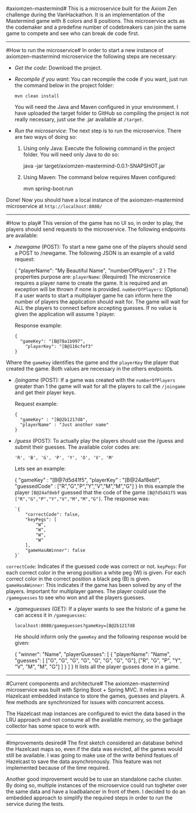 #axiomzen-mastermind#
This is a microservice built for the Axiom Zen challenge during the VanHackathon. It is an implementation of the Mastermind game with 8 colors and 8 positions. This microservice acts as the codemaker and a predefine number of codebreakers can join the same game to compete and see who can break de code first.

---

#How to run the microservice#
In order to start a new instance of axiomzen-mastermind microservice the following steps are necessary:

+ *Get the code*:
  Download the project.

+ *Recompile if you want*:
  You can recompile the code if you want, just run the command below in the project folder:
  
    `mvn clean install`

  You will need the Java and Maven configured in your environment.
  I have uploaded the target folder to GitHub so compiling the project is not really necessary, just use the .jar available at `/target`.

+ *Run the microservice*:
  The next step is to run the microservice. There are two ways of doing so:
  
  1) Using only Java:
    Execute the following command in the project folder. You will need only Java to do so:
  
      java -jar target/axiomzen-mastermind-0.0.1-SNAPSHOT.jar

  2) Using Maven:
    The command below requires Maven configured:
  
      mvn spring-boot:run

Done! Now you should have a local instance of the axiomzen-mastermind microservice at `http://localhost:8080/`

---

#How to play#
   This version of the game has no UI so, in order to play, the players should send requests to the microservice. The following endpoints are available:
    
+ */newgame* (POST):
To start a new game one of the players should send a POST to /newgame. The following JSON is an example of a valid request:

    {
      "playerName": "My Beautiful Name",
      "numberOfPlayers" : 2
    }
The properties purpose are:
`playerName`: (Required) The microservice requires a player name to create the game. It is required and an exception will be thrown if none is provided.
`numberOfPlayers`: (Optional) If a user wants to start a multiplayer game he can inform here the number of players the application should wait for. The game will wait for ALL the players to connect before accepting guesses. If no value is given the application will assume 1 player.

  Response example:
  
      {
        "gameKey": "[B@78a1b997",
          "playerKey": "[B@116cfef3"
      }
Where the `gameKey` identifies the game and the `playerKey` the player that created the game. Both values are necessary in the others endpoints.

+ */joingame* (POST):
If a game was created with the `numberOfPlayers` greater than 1 the game will wait for all the players to call the `/joingame` and get their player keys.

  Request example:

      {
        "gameKey" : "[B@2b1217d8",
        "playerName" : "Just another name"
      }


+ */guess* (POST):
To actually play the players should use the /guess and submit their guesses. The available color codes are:

    `'R', 'B', 'G', 'P', 'Y', 'O', 'V', 'M'`

  Lets see an example:

    {
      "gameKey" : "[B@7d5d41f5",
      "playerKey" : "[B@24af8ebf",
      "guessedCode" : ["R","G","P","Y","V","M","M","G"]
    }
In this example the player `[B@24af8ebf` guessed that the code of the game `[B@7d5d41f5` was `["R","G","P","Y","V","M","M","G"]`.
The response was:

      `{
          "correctCode": false,
          "keyPegs": [
              "W",
              "W",
              "W",
              "W"
          ],
          "gameHasAWinner": false
      }`
`correctCode`: Indicates if the guessed code was correct or not.
`keyPegs`: For each correct color in the wrong position a white peg (W) is given. For each correct color in the correct position a black peg (B) is given.
`gameHasAWinner`: This indicates if the game has been solved by any of the players. Important for multiplayer games. The player could use the `/gameguesses` to see who won and all the players guesses.

+ */gameguesses* (GET):
If a player wants to see the historic of a game he can access it in `/gameguesses`:

      localhost:8080/gameguesses?gameKey=[B@2b1217d8

  He should inform only the `gameKey` and the following response would be given:

    {
        "winner": "Name",
        "playerGuesses": [
            {
                "playerName": "Name",
                "guesses": [
                    ["G", "G", "G", "G", "G", "G", "G", "G"],
                    ["R", "G", "P", "Y", "V", "M", "M", "G"]
                ]
            }
        ]
    }
It lists all the player gusses done in a game.

---

#Current components and architecture#
The axiomzen-mastermind microservice was built with Spring Boot + Spring MVC. It relies in a Hazelcast embedded instance to store the games, guesses and players. A few methods are synchronized for issues with concurrent access.
  
The Hazelcast map instances are configured to evict the data based in the LRU approach and not consume all the available memory, so the garbage collector has some space to work with.

---

#Improvements desired#
The first sketch considered an database behind the Hazelcast maps so, even if the data was evicted, all the games would still be available. I was going to make use of the write behind featues of Hazelcast to save the data asynchronously. This feature was not implemented because of the time required.
  
Another good improvement would be to use an standalone cache cluster. By doing so, multiple instances of the microservice could run togheter over the same data and have a loadbalancer in front of them. I decided to do an embedded approach to simplify the required steps in order to run the service during the tests.